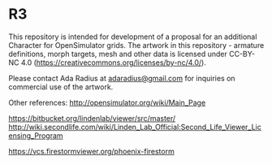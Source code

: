 # R3
This repository is intended for development of a proposal for an additional Character for OpenSimulator grids. The artwork in this repository - armature definitions, morph targets, mesh and other data is licensed under CC-BY-NC 4.0 (https://creativecommons.org/licenses/by-nc/4.0/).

Please contact Ada Radius at adaradius@gmail.com for inquiries on commercial use of the artwork.

Other references:
http://opensimulator.org/wiki/Main_Page

https://bitbucket.org/lindenlab/viewer/src/master/
http://wiki.secondlife.com/wiki/Linden_Lab_Official:Second_Life_Viewer_Licensing_Program

https://vcs.firestormviewer.org/phoenix-firestorm
